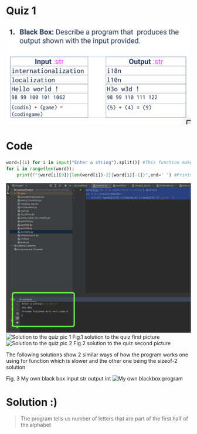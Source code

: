 # Quiz 1 
![](https://github.com/AleksandarDzudzevic/Unit-1/blob/main/Quiz001text.png)
# Code
```.py
word=[(i) for i in input("Enter a string").split()] #This function makes a list out of the string, with elemnts separated by space
for i in range(len(word)):
    print(f"{word[i][0]}{len(word[i])-2}{word[i][-1]}",end=' ') #Prints first char of a word number of letters in between and last char, ofr every word in string

```
![](https://github.com/AleksandarDzudzevic/Unit-1/blob/main/Quiz001test.png)
![Solution to the quiz pic 1](https://github.com/AleksandarDzudzevic/Unit-1/blob/main/IMG_20220824_114203.jpg)
Fig.1 solution to the quiz first picture
![Solution to the quiz pic 2](https://github.com/AleksandarDzudzevic/Unit-1/blob/main/IMG_20220824_114210.jpg)
Fig.2 solution to the quiz second picture

The following solutions show 2 similar ways of how the program works one using for function which is slower and the other one being the sizeof-2 solution 

Fig. 3 My own black box input str output int
![My own blackbox program](https://github.com/AleksandarDzudzevic/Unit-1/blob/main/IMG_20220824_114222.jpg)

# Solution :)
>The program tells us number of letters that are part of the first half of the alphabet
